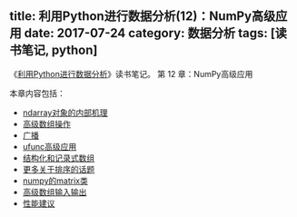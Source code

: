 title: 利用Python进行数据分析(12)：NumPy高级应用
date: 2017-07-24
category: 数据分析
tags: [读书笔记, python]
---



《[利用Python进行数据分析](https://book.douban.com/subject/25779298/)》读书笔记。
第 12 章：NumPy高级应用

<!-- more -->

本章内容包括：

- [ndarray对象的内部机理](/2017/07/24/python_data_analysis12-1.html)
- [高级数组操作](#)
- [广播](#)
- [ufunc高级应用](#)
- [结构化和记录式数组](#)
- [更多关于排序的话题](#)
- [numpy的matrix类](#)
- [高级数组输入输出](#)
- [性能建议](#)


